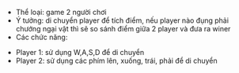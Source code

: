 - Thể loại: game 2 người chơi
- Ý tưởng: di chuyển player để tích điểm, nếu player nào đụng phải chướng ngại vật
thì sẽ so sánh điểm giữa 2 player và đưa ra winer
- Các chức năng: 
+ Player 1: sử dụng W,A,S,D để di chuyển 
+ Player 2: sử dụng các phím lên, xuống, trái, phải để di chuyển
